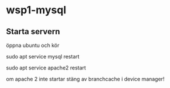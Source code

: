 # wsp1-mysql

## Starta servern
öppna ubuntu och kör

  sudo apt service mysql restart
  
  
  sudo apt service apache2 restart

om apache 2 inte startar stäng av branchcache i device manager!
